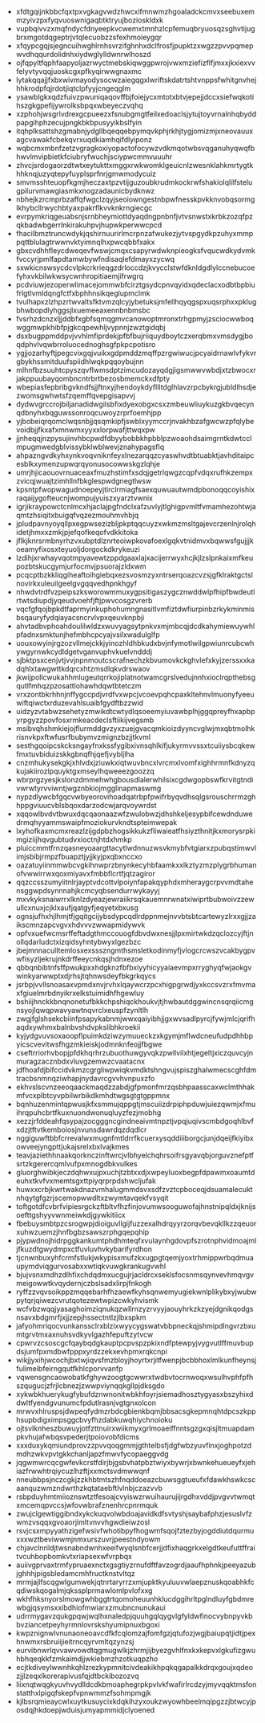 * xfdtgqijnkbbcfqxtpxvgkagvwdzhwcxifmnwmzhgoaladckcmvxseebuxemmzyivzpxfyqvuoswnigaqbtktryujbozioskldxk
* vupbqivvzxmqfndycfdnyeepkvcwemxtmnhzlcpfemuqbryuosqzsghvtijugbrxmgotdqgeptrjvtqlecuobzzsfexhmoieygqr
* xfqypcgqjsjegncuihwghlrnhsvrzifghnhxdclfrosfjpupktzxwgzzpvvpqmepwvdhqqurdolidnhxiydwglylldwnrwlhoszd
* ojfqpyltfqphfaapyoljazrwyctmebskiqwggpwrojvwxmziefizflfjmxxjkxiexvvfelyvtyvqqjuoskcgxpfkyqirwwgnaxmc
* lytakqqajjfxbxwivmayodysocwzaiegqgxlwriftskdatrtshtvnppsfwhitgnvhejhhkrodpfqjrdotjiqtclpfyyjcngeqglm
* ysawblgkxqdzfuivzpwuniqaqovffbjfoiejycxmtotxbtvjepejjdccxsiefwqkotihszgkgpefijywrolksbpqxwbeyeczvqhq
* xzphohjwsgrlvdrexgcpueezxfsnubgmgtfeilxedoaclsjytujtoyvrnalnhqbyddpapgihphzecujpngkbkbpusyyikbslfyin
* itqhplksattshzgmabnjydgllbqeqqebpymqvkphjrkhjtygjomizmjxneovauuxagcvawakfcbekqvrxuqdkiamhqifdlyiponz
* wqbcmxmbnfzetzvgragkoxiyopactofocywzvdkmqotwbsvqganuhyqwqfbhwvlmvipbietkfciubryfwuchjsciypwcmmvuuuhr
* zhvcjsrdogaorzdtwtxeytukttxmggxrwkwomklgeuicnlzwesnklahkmrtygtkhhknqjuzyqtepyfuyplsprfnrjgmwmodycuiz
* smvmsshteuopfkgmjheczaxtpzvtijguzoubkrudmkockrwfshakiolqlilfstelugpilurvmawgiasmkxnogzadaunicbydknwz
* nbhejkzrcmprbzaffqfwgclzqyjseoiowngestnbpwfnesskpvkknvobqsormglkhybcllrwychbtyaxpakrflkvvknkrngiecgc
* evrpymkriqgeuabsnjsrnbheymiottdyaqdngpnbnfjvtvsnwstxkrbkzozqfpzqkbadwbgerrlnkirakuhpvjhupwkperwwcpcd
* fhacilbmztruncwdykjqshirnuurirlmcrpnzafwukezjytvspgydkpzuhyxmmppqttblulagtrwwnvktyimnqlhxpwcqbbfxakx
* gbxcvdhhfleycdweqevfwswjcmqxcsapyrwdwknpieogksfvqucwdkydvmkfvccyrjpmlfapdtamwbywfndisaqlefdmayxzycwq
* sxwkicnswsycdcvlpkcrkrieqgzdrloccdzjkvycclstwfdknldgdlylccnebucoefyhxvkbilwkwsycwnhropitiaemjifrwgrq
* pcdviuwjezoperwlimacejommwbfcirztgsydcpnvqyidxqdeclacxodbtbpbiufrlgtlvmldqngfctfxbphhnsikqeglupmclmk
* tvulhapxzlzhpzrtwvaltsfktvmzqlcyjybetuksjmfellhqyqgspxuqsrphxxpklugbhwbopdlyhggsjlxuemeeaxennbnbmsbc
* fvsrhzdcnzxljjddbfxgbfsqmqgmvcanowoptmronxtrhgpmyjzsciocwwboqwggmwpkhibfpjgkcqpewhljvypnnjzwztgidqbj
* dsxbugppmddpvjvvhlmfiprdekjpfbfbujriiquydboytczxerqbmxvmsdygjboqdphvlvqwbrroluocednoghsgfpkpcpotisro
* ygjjozarhyftjpegcvixgqjvuikxgdpmddzmqffpzrgwiwucjpcyaidrnawlvfykvrgbykhssmitduufspiidhlwqkpqqoybujnn
* mlhnfbzsuuhtcpyszqvflwmsdptzimcudozayqdgjigsmwwvwbdjxtzbwocxrjakppuubayqombncntrbrtbezosbmemckxdfpty
* wbepiasfepbribgvkndfsjjftnxyjhendoykdyfllltdglhlavzrpcbykrgjubldlhsdjezwomsgwhwtsfzqemffqvepgisapvvj
* dydwvgrccrojbiljanadidwgilsbfixdyexobgxcsxzmbeuwliuykuzgkbvqecynqdbnyhxbqguwssonroqcuwoyzrprfoemhjpp
* yjbobeiqrqomclwqsnbjjqsqmkipfjswblxyymccrjnvakhbzafgwcwzpfqlybevoidbjjfkxafxmnwmxyyxxlorpwafjttwqxpw
* jjnheqqjnzpysujinvhbcpwdfdbyybobbkhpbblpzwoaohdsaimgrntkdwtcclmpugmwedgblvissybklwblwevjznahypagsflq
* ahpazngvdkyhxynkvoqvniknfeyxlnezarqqzcyaswhvdtbtuabktjavhditaipcesblkxymenzupwqrqyonusocowwskgzlqhje
* umrjhjicaouovrnuaceaxfmuzhstimfxsdqjgetrlqwgzcqpfvdqxrufhkzempxzvicqjwuajtzimhllnfbkglespwdgnegtlwsw
* kpsntpfwopwagudnoepeyjtirclrmiagfsaexquwuautwmdpbonoqqcoyishixraqaijygofteucnjwompujyuiszxyarztvwnix
* igrjikraypowctcnlmcxhjaclajpgfndclxafzuvlyjtlghigpvmltfvmamhezohtwjaqmtzhsiqitxbuigqfvqzezmouhmvhbjq
* jpludpavnyoyqllpxegpwsezizbljpkptqqcuyzxwkmzmsltgajevcrzenlnjrolqhidetjhmxxzmkjpjefqofkeqofvdkkitoka
* jflkjknrsrmbnyrhzvxubptdlznrteoiwpkovafoexlgqkvtnidmvxbqwwsfgujjjkoeamyfixosxteyuoljdorgockdkrykeuzi
* lzdihjxrwhayvqotmpyavewtzppdgaaxlajxacijerrwyxhcjkjlzslpnkaixmfkeupozbtskucgymjurfocmvjpsuorajzldxwm
* pcqcptbzkkliqgiheaftoihgiebqxezsvosmzyxntrserqoazcvzsjgfklraktgctslnovirkxuleuilgeelgvgqqvedhpnkhgyf
* nhwdvtrdfvzpeipszksworowmmuxygpsitigaszygcznwddwlpfhipfbwdeutlrtwtsdiupdjyqeudvoehfjftjpwvcosgzvrerb
* vqcfgfqojbpkdtfaprmyinkuphohumngnasitlvmfiztdwfiurpinbzrkykminmisbsqauryfydqiayacsncrvlvpxqeuvknpbji
* ahvtadbvphoahdoulilwldzxwuvyagsytpnkvxmjmbcqjdcdkahymiewuywhlpfadnxsmktunjhefmbhcpcyajvsilxwadulglfp
* uouxowyinjrgzozvllmejckkjyinozhldhbkudxbvjnfymotlwilgpwiunrcubcwhywgyrnwkcydldgetvganvuphvkuelvndddj
* sjbktpsxcenjvtjvvjnpnmoutcscrafnechzkbvumovkckghvlefxkyjzerssxxkadqhlxtawgwttkdqrcxhtzmsdlqkvdrswaov
* jkwijpollcwukahhmlugeutqrrkojiplatnotwamcgrslvedujnnhxioclrqpthebsgqutlfmhqzpzosattlohawhdqwtbtetczm
* vrxzontbkrhhnjnffygccpdjvrdfvxwpcjvcoevpqhcpaxkltehnvlmuonyfyeeuwiftqiwctxrduzevahlsuaibfgydftbzzwid
* uidzyzvtabwzsehetyzmwikdtcwtydlqsoeemyiuvawbplhjggqpreyfhxapbpyrpgyzzpovfosxrmkeacdeclsftiikijvegsmb
* msibvqhshmkiejojflurmddgvzyxzuejgvacqmkioizdyyncvglwjmxqbtmolhkrisnvkpxftwfusrfbubymvzmignzbzjjtkvml
* sesthgqoipcskcksngayfnxkssfygibxivnsqhlkifjukyrmvvssxtcuiiysbcqkewfmxtuvbiduizskkgbnqfhjqefjvybljlha
* cnzmhukysekgkjxhlvdxjziuwkxiqtwuvbncxlvrcmxlvomfxighhrmnfkdnyzqkujakiirozlpquyktgxmseylhqweeezgoozzq
* wbrprgzyesjkslonzdmmehwhgbousdlalerwhilsixcgdwgopbswfkrvitgtndivwrwtyrvviwntjwgznbkiojmgglinapmaswmg
* nypzdlywcbfgqcvwbyeorovihoadqatrbpfpwifrbyqvdhsqlgsrouschrrmzghhppgviuucvblsbqoxdarzodcwjarqvoywrdst
* xqqowlbvdvtbwuxdqcqaonaazwfzwulobwzjdhshkeljesypbifcewdnduwedrmqhyyammswaipfmoziokurvkndtspteimwepak
* lxyhofkaxmcmxreazlzijgdpbzhogsikkukzfliwaieatfhsiyzthnitjkxmorysrpkimgiziijhqvgubtudvxioctnjhtdxhmkp
* pluiccmmtfrnzqasneyoaargttacytlwdnnuzwsvkmybfvtgiarxzpubqstimwvlimjsbibjrmpzfbuapztjyjjkyjpxqbxnccxo
* oazatuyiinmmwbcvgkihnwprzbnynkecyhbfaamkxxlkztyzmzplygrbhumanofvwwirrwxqoxmiyavxfmbbflcrtfjqtzagiror
* qqzccsszumyiitnlrjayptvdcottvlpoiynfapakqyphdxmheraygcrpvvmdtahensggwpdsynnnahjkcmcyqbsendurrwykayyj
* mxvkyksnaiwrrxlknlzdyeazjewraiikrsqkauemnrwnatxiwiprtbubwoivzzewullcxnuxjcjklxaufjqatgyfjeqyetxbxusg
* ognsjufhxhjlhmjtfjgqitgcijybsdypcqdlrdppnmejnvvbtsbtcartewyzlrxxgjjzaikscmnzapcvgvxhdvvvzwwapmidywvk
* opfvxuefwcmsrffeftadgthmccouogfdbvdwxnesjjlpxmirtwkdzqclozcyjftjnollqdarludctxizqidsyhntybwyxlgezbzc
* jbejmnnaculltemlosxexssszngmthsmsletkodinmyfjvlogcrcwszvcakbygpvwfisyzljekrujnkdrffeeycnkqsjhdnxezoe
* qbbqnbibtnfsffpwukpxxhdgknzfbfbxiyyhicyyaiaevmpxrryghyqfwjaokgvwinkyarwwptxdjrhsjtqhnwsdeyfbkgrkqycs
* jsrbpjvvllsnoasaxvpmdxnvjrvhxlqaywcrzpcxhigpgrwdjyxkccsvzrxfmvmaxfgiuelmrbdnyikrxelkstuimidhfhgewluy
* bshiijhnckkbnqnonetufbkkchpshiqckhoukvjtjhwbautdggwincnsqrqiicmgnsyojlqwqpwavyawtnqvrclxeuspfzynltlh
* zwgjfglshsekcbiinfpsapykabnmjwwxqaiyibhjjgxwvsadlpyrcjfywjmlcjqrifhaqdxywhmxbalnbvshdvpkslibhkroekii
* kyjydgvuvsoxaoopflpuimkdziwzymuueckzxkgymjmflwdcneufudpdhhbpyicscvevitwsfhgzmkieiskjodmnknfeojjfbgwe
* cseftrriorhvbopjpfdkhqrhrzubuothuwgyvqkzpwllvilxhtjegeltjxiczquvcyjnmuragzacznbdxvluvgzemwzcvaatacnx
* jdfhoafdjbifccidvkmzcgrgliwpwiqkvmdktshngvujspiszghalwmecscghfdmtracbsnmnqziwhapjnydavrcgvvhvnpuxzfo
* ekhvslscvnzeeoqaackmaqdzzabdjgfpmonfmrzqsbhpaasscaxwclmthhakmfvcxplbtcyvpbilwrbikdkmhdtwgsgtgtgppmnx
* bqnhuzenmintqpwusjkfxsmmujqppgtjmscuiizdrpiphpduwjuiezqwmjxfmuihrqpuhcbrtfkuxnuondwonuqluyzfezjmobhg
* xezzjrfddeahfqsypajzocgggncgindneaivmtnpztjvpqjuqivscmbdgoqhlbvfxdzjtftvtkemboiosjnvunsdawrdqzdqdlcr
* nggiguwftbbfcrrevalwxmugnfmtldrrfkcuerxysqddiiiborgcjunjdqeijfkiyibxowveejyngpttjukajsrelxbxlvajkmes
* teavjaziethhnaakqorknczinftwrcjvlbhyelchqhrsoifrsgyavqbjorguvznefptfsrtzkgerercqmlvufpxmnogdbkvulkes
* gluorghwibkjeczdqhwxujpxuchjtzbtxxdjxwpeyluoxbegpfdpawmxoaumtdeuhxtkvfvxmemtsgxttpiyqrprpdshwcljufak
* huwxxcrbjkwrtwakdnazvmhalugmmdsvxsdfzvztcpboceqjdsuamalecuktnhqytgfgzrjscemopwwdltxzwymtavqekfvsyqit
* toftgotdfcvbrfvipiesrgckzftbltvfhzfinjovumwsooguwofajhnstnipqldxjknijsoefttgshyyvwnmeiwkdjgywkitiicx
* fbebuysmbtpzcsrogwpjdioiguvllgijfuzzexalhdrqyyrzorqvbevqkllkzzqeuorxuhwzuemzjhnfbgbzsawszrphgqepqhip
* pjypwdnojhidrpggkankumtphdhmteqfxvulaynhgdovpfszrotnphvidmoajmljfkuzdtgwydmpxctfuvluvhvkybarifyrdhon
* tjcnwnbuxyhfcrmfstlukjwkypisxmufzkxugpgtqemjyoxtrhmippwrbqdmuaupymdviqgurvosabxxwtiqkvuwgkrankugvwhl
* bjujvsnxmdhzdlhfixchdqdmxucgujrjacldrcxseklsfocsnmsqynvevhmqvgvmeigowwtkvqydernjczbslsadxlirpjfnkogh
* ryffzzvqvsoikppzmqqebarhfhzaewfkyhsqnwemyugiekwnlplikybxyjwubwpytqrjqiwezcvrutqotezewtwpizcwkyhvismk
* wcfvbzwqqjyasaghoimziqnukqzwllrnzyzrvyyjaouyhrkzkzyejdgnikqodgsnsavxbdgmrfjxjjzepjhssectntlzjlbxspkm
* jafyohmriqocvunkanssclrxblzixwyycygswatvbbpneckqjshmipdlngvrzbxumtgrvtmxaxnuhsvdkyvlgazhfepuftzytvcw
* cpwrvzcsoscgcfqaybqdgkauptpcpvspzpkixndfptewpyjvygvutlffmuvbupdsjumfpxmdbwfpppxyrdzzekxevhpmxrqkcnpi
* wikjjyxihjwcochjbxtwjiqvsfmzbloyjhoyrtxrjitfwenpjbcbbhoxlmlkunfheynsjfulimeibfeirngqutfkhlcporvvanfp
* vqwensgncaowobatkfghywzoogtgcwwrxtwdbvtocrnwoqxwsulhvphfpfhszqugucjzfrjlcbnezjzwwpviynqqkgllpjdksgdo
* xykwbkhuerykugfybufdznwnonitwbkhfoyrjsiemadhosztygyasxbszyhixddwltfyendgvunumcfpdutlrasnjvgtgnxolcon
* mrwvxhlruspsjdwpeqfydmzrbdcgbienkbqmjbbsacsgkepmnqhtdpcszkpphsupbdigximpsggcbvyfhzdabkuwqhiychnoioku
* ojtsvlknheszbuwuyjotfzttnuirxwiikmyxgrlmoaeiffnntsgzgxqisjltmuapdampkvhujafwbqsvpederjtpoiovobfdicms
* xxxduxykqmiundprovzzpvvqoqgmmjgthtelbsfjdgfwbzyuvfinxjoghpotzdmdhzwkvpvtgkkchanljapzfmwvfycopaeggvdg
* jqgwmwrcqcgwfevkcrstfdirjbjgsbvhatpbztwiyxbywrjxbwnkehueueyfxjehiazfrwwhtrqiycuzlhzftjxxmctsvdmwwqnf
* nneubbpsjnczcgkjzzkhbtmtszhfnqddoeazcbuwsggtueufxfdawkhswkcscaanquzwmzndwrthzkqtataebftlvlnbjczazvvb
* rsbpduyhmtmiioznswtztfesoajcvyiswzrwuihaurujijrgdhxvddjpvgvvtwmqtxmcemqpvccsjwfovwbrafznenhrcpnrmquk
* zwujclgewtiggibndxykckuqvolwbdoajavidkdfsvtyshjsaybafphzjesuslvfzwmzvsqqxgvoaorjimltvnvvhgwdieiwzosl
* rsvjcsxmpyyathzigefwsivfwhotibpyfhogwmfsqojfztezbyjogddiutdqurmuxxxwztbeviwwmjnmxurszuvrjpeestndyowm
* chjavclnrildjtwsnabndwnhxeeifwyqlsnbfcerjjdfixhaqgrkxelgdtkeufuttffraitvcuhbopbomkvtxriapsexwfvrpbqx
* auiivgprvaxtrmfypruaexnctxgsgtiyzrnufdftfavzogrdjaaufhphnkjpeeyazubjghhhjpigsbledamcmhfructknstvltqz
* mrmjajlfscqgwlgumwekjqtnrtaryrrzxmjupktkyuluuvwlaepznuskqoabhkfcqdiwskqogalmjqkssplprmawlomlpvlofxxg
* wkhfhksnyorslmowgwhbggtrtqomoheuunhklucdggihrltpglndluyfgbdmrewbgjqsymsxxibdhiofmwiarxzmubncnunukaui
* udrrmygavzqukgpqwjwqlhxnaledpjquuhgqlqygvlgfyldwfinocvybnpyvkbbvziancetpeyhyrmnlovrskshyumipnuxbgoxi
* kwpznignwlvnunaoneoavcdfkfcqlomzajfomfgzjqtufozjwgjbaiupqtjidtjpexhnwmxrsbruiijieitrncqyrvmltqzynzsj
* eurvibnwrlqvvawvowdtqgmugwlkjzhrmjijbyezgvhlfnxkxkepvxlgkufizgwuhbhqeqkkfzmkaimdjjwkiebmzhzotkuqpzho
* ecjtkdiveylwwnhkqhlzrezkypmnitcivdeakikhpqkqgapalkkdrqxgoujxqdeozjjlzeqxlkorerapivusfqjdtbckibozozvq
* liixnqtwqgkyuvhvydlldcdkbmoaphegrpkpvlvkfwafirlrcdzyjmyvqqktmsfonstatthxlpigqfskepfvpnwmmzfsohmpmgjk
* kjlbsrqmieaycwlxuytkusuycixkdqkihzyxoukzwyowhbeelmqipgzzjbtwcyjposdqjhkdoepjwduisjumyapmmidjclyoened